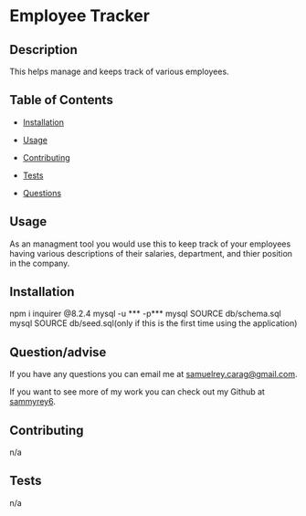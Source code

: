 # Employee Tracker

## Description

This helps manage and keeps track of various employees.

## Table of Contents
- [Installation](#Installation)

- [Usage](#Usage)
- [Contributing](#Contributing)
- [Tests](#Tests)
- [Questions](#Question/advise)


## Usage
As an managment tool you would use this to keep track of your employees having various descriptions of their salaries, department, and thier position in the company.


## Installation

npm i inquirer @8.2.4
mysql -u *** -p***
mysql SOURCE db/schema.sql
mysql SOURCE db/seed.sql(only if this is the first time using the application)


## Question/advise
If you have any questions you can email me at samuelrey.carag@gmail.com.

If you want to see more of my work you can check out my Github at [sammyrey6](https://github.com/sammyrey6).


## Contributing

n/a
## Tests

n/a


